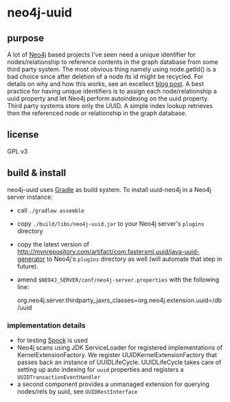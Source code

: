 # neo4j-uuid #

## purpose ##
A lot of [Neo4j](http://www.neo4j.org) based projects I've seen need a unique identifier for nodes/relationship to reference contents in the graph database from some third party system. The most obvious thing namely using node.getId() is a bad choice since after deletion of a node its id might be recycled. For details on why and how this works, see an excellect [blog post](http://digitalstain.blogspot.de/2010/10/neo4j-internals-file-storage.html).
A best practice for having unique identifiers is to assign each node/relationship a uuid property and let Neo4j perform autoindexing on the uuid property. Third party systems store only the UUID. A simple index lookup retrieves then the referenced node or relationship in the graph database.

## license ##
GPL v3

## build & install ##
neo4j-uuid uses [Gradle](http://www.gradle.org) as build system. To install uuid-neo4j in a Neo4j server instance:
* call `./gradlew assemble`
* copy `./build/libs/neo4j-uuid.jar` to your Neo4j server's `plugins` directory
* copy the latest version of http://mvnrepository.com/artifact/com.fasterxml.uuid/java-uuid-generator to Neo4j's `plugins` directory as well (will automate that step in future).
* amend `$NEO4J_SERVER/conf/neo4j-server.properties` with the following line:

    org.neo4j.server.thirdparty_jaxrs_classes=org.neo4j.extension.uuid=/db/uuid


### implementation details ###
* for testing [Spock](http://www.spockframework.org) is used
* Neo4j scans using JDK ServiceLoader for registered implementations of KernelExtensionFactory. We register UUIDKernelExtensionFactory that passes back an instance of UUIDLifeCycle. UUIDLifeCycle takes care of setting up auto indexing for `uuid` properties and registers a `UUIDTransactionEventHandler`
* a second component provides a unmanaged extension for querying nodes/rels by uuid, see `UUIDRestInterface`
